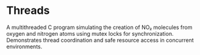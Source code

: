 # Threads
A multithreaded C program simulating the creation of NO₂ molecules from oxygen and nitrogen atoms using mutex locks for synchronization. Demonstrates thread coordination and safe resource access in concurrent environments.

